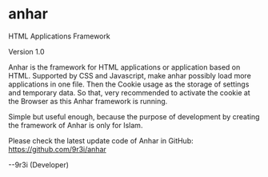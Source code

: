 # anhar
HTML Applications Framework

Version 1.0

Anhar is the framework for HTML applications or application based on HTML. Supported by CSS and Javascript, make anhar possibly load more applications in one file.
Then the Cookie usage as the storage of settings and temporary data. So that, very recommended to activate the cookie at the Browser as this Anhar framework is running.

Simple but useful enough, because the purpose of development by creating the framework of Anhar is only for Islam.

Please check the latest update code of Anhar in GitHub: https://github.com/9r3i/anhar

--9r3i (Developer)
